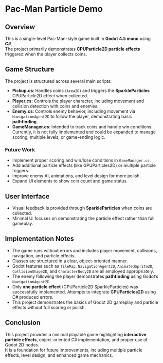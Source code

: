 # Pac-Man Particle Demo

## Overview
This is a single-level Pac-Man-style game built in **Godot 4.5 mono** using **C#**.  
The project primarily demonstrates **CPUParticle2D particle effects** triggered when the player collects coins.

## Game Structure
The project is structured across several main scripts:

- **Pickup.cs**: Handles coins (`Area2D`) and triggers the **SparkleParticles** CPUParticle2D effect when collected.  
- **Player.cs**: Controls the player character, including movement and collision detection with coins and enemies.  
- **Enemy.cs**: Controls enemy behavior, including movement via `NavigationAgent2D` to follow the player, demonstrating basic **pathfinding**.  
- **GameManager.cs**: Intended to track coins and handle win conditions. Currently, it is not fully implemented and could be expanded to manage scoring, multiple levels, or game-ending logic.

### Future Work
- Implement proper scoring and win/lose conditions in `GameManager.cs`.  
- Add additional particle effects (like GPUParticles2D) or multiple particle triggers.  
- Improve enemy AI, animations, and level design for more polish.  
- Expand UI elements to show coin count and game status.  

## User Interface
- Visual feedback is provided through **SparkleParticles** when coins are collected.  
- Minimal UI focuses on demonstrating the particle effect rather than full gameplay.

## Implementation Notes
- The game runs without errors and includes player movement, collisions, navigation, and particle effects.  
- Classes are structured in a clear, object-oriented manner.  
- Godot features such as `TileMap`, `NavigationAgent2D`, `AnimatedSprite2D`, `CollisionShape2D`, and `CharacterBody2D` are all employed appropriately.  
- The enemy following the player demonstrates **pathfinding** using Godot’s `NavigationAgent2D`.  
- Only **one particle effect** (CPUParticle2D SparkleParticles) was successfully implemented. Attempts to integrate **GPUParticles2D** using C# produced errors.  
- This project demonstrates the basics of Godot 2D gameplay and particle effects without full scoring or polish.

## Conclusion
This project provides a minimal playable game highlighting **interactive particle effects**, object-oriented C# implementation, and proper use of Godot 2D nodes.  
It is a foundation for future improvements, including multiple particle effects, level design, and enhanced game mechanics.
